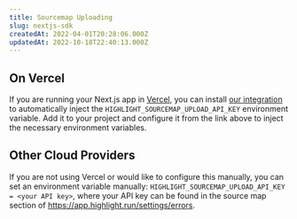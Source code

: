 ```yaml
---
title: Sourcemap Uploading
slug: nextjs-sdk
createdAt: 2022-04-01T20:28:06.000Z
updatedAt: 2022-10-18T22:40:13.000Z
---
```


## On Vercel
If you are running your Next.js app in [Vercel](https://vercel.app/), you can install [our integration](https://vercel.com/integrations/highlight) to automatically inject the `HIGHLIGHT_SOURCEMAP_UPLOAD_API_KEY` environment variable. Add it to your project and configure it from the link above to inject the necessary environment variables.

## Other Cloud Providers
If you are not using Vercel or would like to configure this manually, you can set an environment variable manually: `HIGHLIGHT_SOURCEMAP_UPLOAD_API_KEY = <your API key>`, where your API key can be found in the source map section of <https://app.highlight.run/settings/errors>.